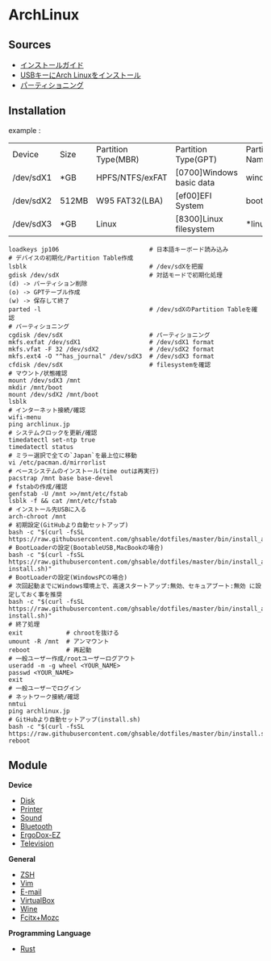 # ArchLinux

## Sources
- [インストールガイド](https://wiki.archlinux.jp/index.php/インストールガイド)
- [USBキーにArch Linuxをインストール](https://wiki.archlinux.jp/index.php/USB_キーに_Arch_Linux_をインストール)
- [パーティショニング](https://wiki.archlinux.jp/index.php/パーティショニング)

## Installation
example :
<table style="table-layout: auto;" width="100%">
  <tbody align="left">
    <tr>
      <td>Device</td>
      <td>Size</td>
      <td>Partition Type(MBR)</td>
      <td>Partition Type(GPT)</td>
      <td>Partition Name</td>
      <td>Filesystem</td>
      <td>Mount</td>
    </tr>
    <tr>
      <td>/dev/sdX1</td>
      <td>*GB</td>
      <td>HPFS/NTFS/exFAT</td>
      <td>[0700]Windows basic data</td>
      <td>windows</td>
      <td>exFat</td>
      <td>-</td>
    </tr>
    <tr>
      <td>/dev/sdX2</td>
      <td>512MB</td>
      <td>W95 FAT32(LBA)</td>
      <td>[ef00]EFI System</td>
      <td>boot</td>
      <td>fat32</td>
      <td>/boot *Bootable</td>
    </tr>
    <tr>
      <td>/dev/sdX3</td>
      <td>*GB</td>
      <td>Linux</td>
      <td>[8300]Linux filesystem</td>
      <td>*linux</td>
      <td>ext4(ext2)</td>
      <td>/</td>
    </tr>
  </tbody>
</table>

```
loadkeys jp106                         # 日本語キーボード読み込み
# デバイスの初期化/Partition Table作成
lsblk                                  # /dev/sdXを把握
gdisk /dev/sdX                         # 対話モードで初期化処理
(d) -> パーティション削除
(o) -> GPTテーブル作成
(w) -> 保存して終了
parted -l                              # /dev/sdXのPartition Tableを確認
# パーティショニング
cgdisk /dev/sdX                        # パーティショニング
mkfs.exfat /dev/sdX1                   # /dev/sdX1 format
mkfs.vfat -F 32 /dev/sdX2              # /dev/sdX2 format
mkfs.ext4 -O "^has_journal" /dev/sdX3  # /dev/sdX3 format
cfdisk /dev/sdX                        # filesystemを確認
# マウント/状態確認
mount /dev/sdX3 /mnt
mkdir /mnt/boot
mount /dev/sdX2 /mnt/boot
lsblk
# インターネット接続/確認
wifi-menu
ping archlinux.jp
# システムクロックを更新/確認
timedatectl set-ntp true
timedatectl status
# ミラー選択で全ての`Japan`を最上位に移動
vi /etc/pacman.d/mirrorlist
# ベースシステムのインストール(time outは再実行)
pacstrap /mnt base base-devel
# fstabの作成/確認
genfstab -U /mnt >>/mnt/etc/fstab
lsblk -f && cat /mnt/etc/fstab
# インストール先USBに入る
arch-chroot /mnt
# 初期設定(GitHubより自動セットアップ)
bash -c "$(curl -fsSL https://raw.githubusercontent.com/ghsable/dotfiles/master/bin/install_archlinux/liveusb/install.sh)"
# BootLoaderの設定(BootableUSB,MacBookの場合)
bash -c "$(curl -fsSL https://raw.githubusercontent.com/ghsable/dotfiles/master/bin/install_archlinux/liveusb/grub-install.sh)"
# BootLoaderの設定(WindowsPCの場合)
# 次回起動までにWindows環境上で、高速スタートアップ:無効、セキュアブート:無効 に設定しておく事を推奨
bash -c "$(curl -fsSL https://raw.githubusercontent.com/ghsable/dotfiles/master/bin/install_archlinux/liveusb/refind-install.sh)"
# 終了処理
exit            # chrootを抜ける
umount -R /mnt  # アンマウント
reboot          # 再起動
# 一般ユーザー作成/rootユーザーログアウト
useradd -m -g wheel <YOUR_NAME>
passwd <YOUR_NAME>
exit
# 一般ユーザーでログイン
# ネットワーク接続/確認
nmtui
ping archlinux.jp
# GitHubより自動セットアップ(install.sh)
bash -c "$(curl -fsSL https://raw.githubusercontent.com/ghsable/dotfiles/master/bin/install.sh)"
reboot
```

## Module
**Device**
* [Disk](https://github.com/ghsable/dotfiles/blob/master/bin/disk/README.md)
* [Printer](https://github.com/ghsable/dotfiles/blob/master/bin/printer/README.md)
* [Sound](https://github.com/ghsable/dotfiles/blob/master/bin/sound/README.md)
* [Bluetooth](https://github.com/ghsable/dotfiles/blob/master/bin/bluetooth/README.md)
* [ErgoDox-EZ](https://github.com/ghsable/dotfiles/blob/master/bin/ergodox-ez/README.md)
* [Television](https://github.com/ghsable/dotfiles/blob/master/bin/television/README.md)

**General**
* [ZSH](https://github.com/ghsable/dotfiles/blob/master/bin/zsh/README.md)
* [Vim](https://github.com/ghsable/dotfiles/blob/master/bin/vim/README.md)
* [E-mail](https://github.com/ghsable/dotfiles/blob/master/bin/email/README.md)
* [VirtualBox](https://github.com/ghsable/dotfiles/blob/master/bin/virtualbox/README.md)
* [Wine](https://github.com/ghsable/dotfiles/blob/master/bin/wine/README.md)
* [Fcitx+Mozc](https://github.com/ghsable/dotfiles/blob/master/bin/fcitx_mozc/README.md)

**Programming Language**
* [Rust](https://github.com/ghsable/dotfiles/blob/master/bin/apl/rust/README.md)

